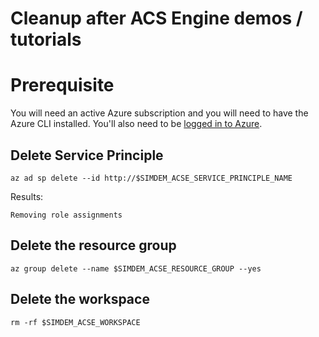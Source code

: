 # Cleanup after ACS Engine demos / tutorials

# Prerequisite

You will need an active Azure subscription and you will need to have
the Azure CLI installed. You'll also need to
be [logged in to Azure](../../azure/login/README.md).

## Delete Service Principle

```
az ad sp delete --id http://$SIMDEM_ACSE_SERVICE_PRINCIPLE_NAME
```

Results:

```
Removing role assignments
```

## Delete the resource group

```
az group delete --name $SIMDEM_ACSE_RESOURCE_GROUP --yes
```

## Delete the workspace

```
rm -rf $SIMDEM_ACSE_WORKSPACE
```
